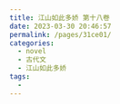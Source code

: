 ```yaml
---
title: 江山如此多娇 第十八卷
date: 2023-03-30 20:46:57
permalink: /pages/31ce01/
categories:
  - novel
  - 古代文
  - 江山如此多娇
tags:
  - 
---
```


